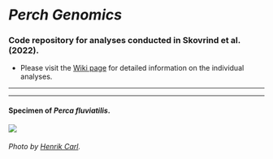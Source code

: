 # _Perch Genomics_

### Code repository for analyses conducted in Skovrind et al. (2022).

- Please visit the [Wiki page](https://github.com/g-pacheco/PerchGenomics/wiki) for detailed information on the individual analyses.
***
***

#### Specimen of _Perca fluviatilis_.

![](https://github.com/g-pacheco/PerchGenomics/blob/main/PG--Pipeline/PG--GitHubAuxiliaryFiles/PG--RepositoryImage.jpg)

###### Photo by [Henrik Carl](https://forskning.ku.dk/soeg/result/?pure=da%2Fpersons%2F170142).
